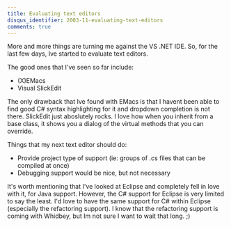 ```yaml
---
title: Evaluating text editors
disqus_identifier: 2003-11-evaluating-text-editors
comments: true
---
```


More and more things are turning me against the VS .NET IDE. So, for the last few days, Ive started to evaluate text editors.

The good ones that I've seen so far include: 

* (X)EMacs
* Visual SlickEdit

The only drawback that Ive found with EMacs is that I havent been able to find good C# syntax highlighting for it and dropdown completion is not there. SlickEdit just aboslutely rocks. I love how when you inherit from a base class, it shows you a dialog of the virtual methods that you can override.

Things that my next text editor should do: 

* Provide project type of support (ie: groups of .cs files that can be compiled at once)
* Debugging support would be nice, but not necessary

It's worth mentioning that I've looked at Eclipse and completely fell in love with it, for Java support. However, the C# support for Eclipse is very limited to say the least. I'd love to have the same support for C# within Eclipse (especially the refactoring support). I know that the refactoring support is coming with Whidbey, but Im not sure I want to wait that long. ;)

